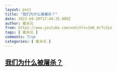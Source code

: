 ```yaml
---
layout: post
title: "我们为什么被屠杀？"
date: 2023-04-20T17:44:35.000Z
author: 崔永元
from: https://www.youtube.com/watch?v=2m6_Ar7c3yo
tags: [ 崔永元 ]
comments: True
categories: [ 崔永元 ]
---
```

<!--1682012675000-->
[我们为什么被屠杀？](https://www.youtube.com/watch?v=2m6_Ar7c3yo)
------

<div>

</div>
